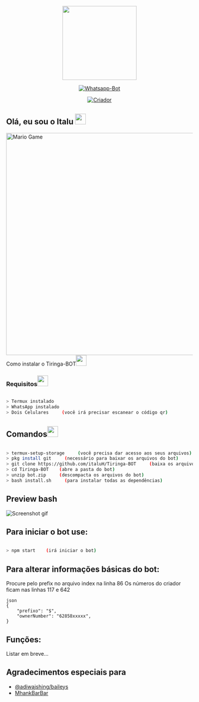 <p align="center">
<img src="https://i.ibb.co/6vL882L/20210218-155834.jpg" height="200"/>
</p>
<p align="center">
<a href="#"><img title="Whatsapp-Bot" src="https://img.shields.io/badge/Whatsapp Bot Para Termux-black?colorA=red&style=for-the-badge"></a>
</p>
<p align="center">
<a href="https://github.com/italuH"><img title="Criador" src="https://img.shields.io/badge/Criador-Italu-cyan.svg?style=for-the-badge&logo=github"></a>
</p>



## Olá, eu sou o Italu <img src="https://github.com/TheDudeThatCode/TheDudeThatCode/blob/master/Assets/Hi.gif" width="29px">


<img src="https://github.com/TheDudeThatCode/TheDudeThatCode/blob/master/Assets/Mario_Gameplay.gif" alt="Mario Game" width="600" />

<summary>Como instalar o  Tiringa-BOT<img src="https://github.com/TheDudeThatCode/TheDudeThatCode/blob/master/Assets/hmm.gif" width="29px"></summary>

### Requisitos<img src="https://github.com/TheDudeThatCode/TheDudeThatCode/blob/master/Assets/powerup.gif" width="29px">

```bash

> Termux instalado
> WhatsApp instalado
> Dois Celulares     (você irá precisar escanear o código qr)

```
## Comandos<img src="https://github.com/TheDudeThatCode/TheDudeThatCode/blob/master/Assets/Mario_Hello_Big.gif" width="29px">

```bash

> termux-setup-storage     (você precisa dar acesso aos seus arquivos)
> pkg install git     (necessário para baixar os arquivos do bot)
> git clone https://github.com/italuH/Tiringa-BOT     (baixa os arquivos do bot)
> cd Tiringa-BOT    (abre a pasta do bot)
> unzip bot.zip     (descompacta os arquivos do bot)
> bash install.sh     (para instalar todas as dependências)

```
## Preview bash
![Screenshot gif](https://raw.githubusercontent.com/italuH/Tiringa-BOT/main/ezgif-2-849390a68d2e.gif)

## Para iniciar o bot use:

```bash

> npm start    (irá iniciar o bot)

```


## Para alterar informações básicas do bot:

Procure pelo prefix no arquivo index na linha 86
Os números do criador ficam nas linhas 117 e 642

```
json
{
	"prefixo": "$",
	"ownerNumber": "62858xxxxx",
}
```

## Funções:

Listar em breve...






## Agradecimentos especiais para

- [@adiwajshing/baileys](https://github.com/adiwajshing/Baileys) 
- [MhankBarBar](https://github.com/mhankbarbar)


